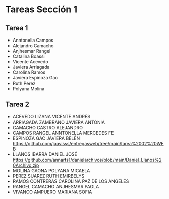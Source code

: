 # Tareas Sección 1

## Tarea 1
* Anntonella Campos
* Alejandro Camacho
* Anjhesmar Rangel
* Catalina Boassi
* Vicente Acevedo
* Javiera Arriagada
* Carolina Ramos
* Javiera Espinoza Gac
* Ruth Perez
* Polyana Molina

## Tarea 2
* ACEVEDO LIZANA VICENTE ANDRÉS
* ARRIAGADA ZAMBRANO JAVIERA ANTONIA
* CAMACHO CASTRO ALEJANDRO
* CAMPOS RANGEL ANNTONELLA MERCEDES FE
* ESPINOZA GAC JAVIERA BELÉN https://github.com/jaavisss/entregasweb/tree/main/tarea%2002%20WEB
* LLANOS IBARRA DANIEL JOSÉ https://github.com/annarts1/danielarchivos/blob/main/Daniel_Llanos%20Archivo.zip
* MOLINA GAONA POLYANA MICAELA
* PEREZ SUAREZ RUTH EMIRBELYS
* RAMOS CONTRERAS CAROLINA PAZ DE LOS ANGELES
* RANGEL CAMACHO ANJHESMAR PAOLA
* VIVANCO AMPUERO MARIANA SOFIA
